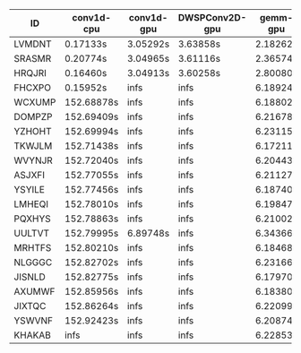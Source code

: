 |ID|conv1d-cpu|conv1d-gpu|DWSPConv2D-gpu|gemm-gpu|avg|
|-|-|-|-|-|-|
|LVMDNT|0.17133s|3.05292s|3.63858s|2.18262s|2.26136s|
|SRASMR|0.20774s|3.04965s|3.61116s|2.36574s|2.30857s|
|HRQJRI|0.16460s|3.04913s|3.60258s|2.80080s|2.40428s|
|FHCXPO|0.15952s|infs|infs|6.18924s|infs|
|WCXUMP|152.68878s|infs|infs|6.18802s|infs|
|DOMPZP|152.69409s|infs|infs|6.21678s|infs|
|YZHOHT|152.69994s|infs|infs|6.23115s|infs|
|TKWJLM|152.71438s|infs|infs|6.17211s|infs|
|WVYNJR|152.72040s|infs|infs|6.20443s|infs|
|ASJXFI|152.77055s|infs|infs|6.21127s|infs|
|YSYILE|152.77456s|infs|infs|6.18740s|infs|
|LMHEQI|152.78010s|infs|infs|6.19847s|infs|
|PQXHYS|152.78863s|infs|infs|6.21002s|infs|
|UULTVT|152.79995s|6.89748s|infs|6.34366s|infs|
|MRHTFS|152.80210s|infs|infs|6.18468s|infs|
|NLGGGC|152.82702s|infs|infs|6.23166s|infs|
|JISNLD|152.82775s|infs|infs|6.17970s|infs|
|AXUMWF|152.85956s|infs|infs|6.18380s|infs|
|JIXTQC|152.86264s|infs|infs|6.22099s|infs|
|YSWVNF|152.92423s|infs|infs|6.20874s|infs|
|KHAKAB|infs|infs|infs|6.22853s|infs|
